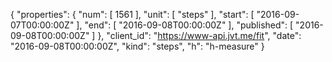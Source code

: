 {
  "properties": {
    "num": [
      1561
    ],
    "unit": [
      "steps"
    ],
    "start": [
      "2016-09-07T00:00:00Z"
    ],
    "end": [
      "2016-09-08T00:00:00Z"
    ],
    "published": [
      "2016-09-08T00:00:00Z"
    ]
  },
  "client_id": "https://www-api.jvt.me/fit",
  "date": "2016-09-08T00:00:00Z",
  "kind": "steps",
  "h": "h-measure"
}
